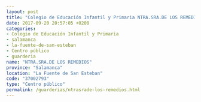 ```yaml
---
layout: post
title: "Colegio de Educación Infantil y Primaria NTRA.SRA.DE LOS REMEDIOS"
date: 2017-09-20 20:57:05 +0200
categories:
- Colegio de Educación Infantil y Primaria
- salamanca
- la-fuente-de-san-esteban
- Centro público
- guarderia
name: "NTRA.SRA.DE LOS REMEDIOS"
province: "Salamanca"
location: "La Fuente de San Esteban"
code: "37002793"
type: "Centro público"
permalink: /guarderias/ntrasrade-los-remedios.html
---
```


